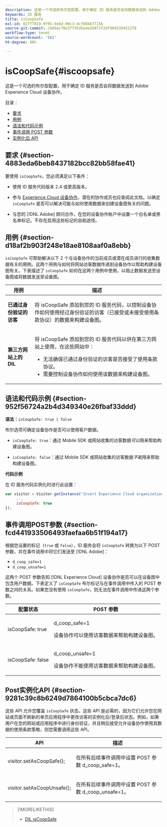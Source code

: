 ```yaml
---
description: 这是一个可选的布尔型配置，用于确定 ID 服务是否会将数据发送到 Adobe Experience Cloud 设备协作。
keywords: ID 服务
title: isCoopSafe
exl-id: 827f7819-9f95-4e8d-90c3-dcf86b67715b
source-git-commit: cb89ac70e37f35d5e4e2b971f2df9645304522f8
workflow-type: tm+mt
source-wordcount: '563'
ht-degree: 98%

---
```


# isCoopSafe{#iscoopsafe}

这是一个可选的布尔型配置，用于确定 ID 服务是否会将数据发送到 Adobe Experience Cloud 设备协作。

目录：

<ul class="simplelist"> 
 <li> <a href="../../library/function-vars/coopsafe.md#section-4883eda6beb8437182bcc82bb58fae41" format="dita" scope="local"> 要求 </a> </li> 
 <li> <a href="../../library/function-vars/coopsafe.md#section-d18af2b903f248e18ae8108aaf0a8ebb" format="dita" scope="local"> 用例 </a> </li> 
 <li> <a href="../../library/function-vars/coopsafe.md#section-952f56724a2b4d349340e26fbaf33ddd" format="dita" scope="local"> 语法和代码示例 </a> </li> 
 <li> <a href="../../library/function-vars/coopsafe.md#section-fcd441933506493faefaa6b51f194a17" format="dita" scope="local"> 事件调用 POST 参数 </a> </li> 
 <li> <a href="../../library/function-vars/coopsafe.md#section-9281c39c8b6249d7864100b5cbca7dc6" format="dita" scope="local"> 实例化后 API </a> </li> 
</ul>

## 要求 {#section-4883eda6beb8437182bcc82bb58fae41}

要使用 `isCoopSafe`，您必须满足以下条件：

* 使用 ID 服务代码版本 2.4 或更高版本。
* 参与 [Experience Cloud 设备协作](https://experienceleague.adobe.com/docs/device-co-op/using/about/overview.html?lang=zh-Hans)。潜在的协作成员也应查阅此文档，以确定 `isCoopSafe` 是否可以解决可能与如何使用数据来创建设备图有关的问题。

* 与您的 [!DNL Adobe] 顾问合作，在您的设备协作帐户中设置一个白名单或黑名单标记。不存在启用这些标记的自助途径。

## 用例 {#section-d18af2b903f248e18ae8108aaf0a8ebb}

`isCoopSafe` 可帮助解决以下 2 个与设备协作的当前成员或潜在成员进行的收集数据有关的用例。这两个用例与如何将网站访客数据传递到设备协作以帮助构建设备图有关。下表描述了 `isCoopSafe` 如何在这两个用例中使用，以阻止数据发送至设备图或将数据发送至设备图。

<table id="table_A24C63D2A21F47EDBAC8FA5E7BE888D8"> 
 <thead> 
  <tr> 
   <th colname="col1" class="entry"> 用例 </th> 
   <th colname="col2" class="entry"> 描述 </th> 
  </tr> 
 </thead>
 <tbody> 
  <tr> 
   <td colname="col1"> <p> <b>已通过身份验证的访客</b> </p> </td> 
   <td colname="col2"> <p>将 <span class="codeph">isCoopSafe</span> 添加到您的 ID 服务代码，以控制设备协作如何使用经过身份验证的访客（已接受或未接受使用条款协议）的数据来构建设备图。 </p> </td> 
  </tr> 
  <tr> 
   <td colname="col1"> <p> <b>第三方网站上的 DIL</b> </p> </td> 
   <td colname="col2"> <p>将 <span class="codeph">isCoopSafe</span> 添加到您的 ID 服务代码以供在第三方网站上使用，在这些网站中： </p> <p> 
     <ul id="ul_C27BB26510314834A2A7CD99D46DA4AC"> 
      <li id="li_4E6AE574F18646F09C0CF4553EEA1A9E">无法确保已通过身份验证的访客是否接受了使用条款协议。 </li> 
      <li id="li_26D0561BF32B4278B0A6B5082C17FED8">需要控制设备协作如何使用该数据来构建设备图。 </li> 
     </ul> </p> </td> 
  </tr> 
 </tbody> 
</table>

## 语法和代码示例 {#section-952f56724a2b4d349340e26fbaf33ddd}

**语法：**`isCoopSafe: true | false`

布尔选项可确定设备协作是否可以使用客户数据。

* `isCoopSafe: true`：通过 Mobile SDK 或网站收集的访客数据&#x200B;*可以*&#x200B;用来帮助构建设备图。

* `isCoopSafe: false`：通过 Mobile SDK 或网站收集的访客数据&#x200B;*不能*&#x200B;用来帮助构建设备图。

**代码示例**

在 ID 服务代码实例化时进行此设置：

```js
var visitor = Visitor.getInstance("Insert Experience Cloud organization ID here",{ 
     ... 
     isCoopSafe: true 
});
```

## 事件调用POST参数 {#section-fcd441933506493faefaa6b51f194a17}

根据您设置的标记（`true` 或 `false`），ID 服务会将 `isCoopSafe` 转换为以下 POST 参数，并在事件调用中将它们发送至 [!DNL Adobe]：

* `d_coop_safe=1`
* `d_coop_unsafe=1`

这两个 POST 参数告知 [!DNL Experience Cloud] 设备协作是否可以在设备图中包含用户数据。下表定义了 `isCoopSafe` 布尔标记与在事件调用中传入的 POST 参数之间的关系。如果您没有使用 `isCoopSafe`，则无法在事件调用中传递这两个参数。

<table id="table_0A544534CA904F4D9836A34B8C1EACBB"> 
 <thead> 
  <tr> 
   <th colname="col1" class="entry"> 配置状态 </th> 
   <th colname="col2" class="entry"> POST 参数 </th> 
  </tr> 
 </thead>
 <tbody> 
  <tr> 
   <td colname="col1"> <p> <span class="codeph"> isCoopSafe: true </span> </p> </td> 
   <td colname="col2"> <p> <span class="codeph"> d_coop_safe=1 </span> </p> <p>设备协作可以使用访客数据来帮助构建设备图。 </p> </td> 
  </tr> 
  <tr> 
   <td colname="col1"> <p> <span class="codeph"> isCoopSafe: false </span> </p> </td> 
   <td colname="col2"> <p> <span class="codeph"> d_coop_unsafe=1 </span> </p> <p>设备协作不能使用访客数据来帮助构建设备图。 </p> </td> 
  </tr> 
 </tbody> 
</table>

## Post实例化API {#section-9281c39c8b6249d7864100b5cbca7dc6}

这些 API 允许您覆盖 `isCoopSafe` 状态。这些 API 是必需的，因为它们允许您在网站或页面不刷新的单页应用程序中更改访客的实例化后/登录后状态。例如，如果用户在您的网站或应用程序中进行身份验证，并且稍后接受允许设备协作使用其数据的使用条款策略，则您需要调用这些 API。

<table id="table_BAA96B1F82BE48C3A61A1AF1367BA45C"> 
 <thead> 
  <tr> 
   <th colname="col1" class="entry"> API </th> 
   <th colname="col2" class="entry"> 描述 </th> 
  </tr> 
 </thead>
 <tbody> 
  <tr> 
   <td colname="col1"> <p> <span class="codeph"> visitor.setAsCoopSafe(); </span> </p> </td> 
   <td colname="col2"> <p>在所有后续事件调用中设置 POST 参数 <span class="codeph">d_coop_safe=1</span>。 </p> </td> 
  </tr> 
  <tr> 
   <td colname="col1"> <p> <span class="codeph"> visitor.setAsCoopUnsafe(); </span> </p> </td> 
   <td colname="col2"> <p>在所有后续事件调用中设置 POST 参数 <span class="codeph">d_coop_unsafe=1</span>。 </p> </td> 
  </tr> 
 </tbody> 
</table>

<!--
Wiki page https://wiki.corp.adobe.com/x/RCfFTg
-->

>[!MORELIKETHIS]
>
>* [DIL isCoopSafe](https://experienceleague.adobe.com/docs/audience-manager/user-guide/dil-api/class-level-dil-methods/dil-coopsafe.html?lang=zh-Hans)
